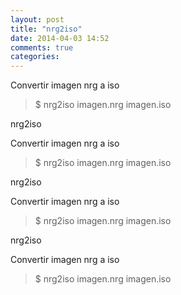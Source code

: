 ```yaml
---
layout: post
title: "nrg2iso"
date: 2014-04-03 14:52
comments: true
categories: 
---
```

Convertir imagen nrg a iso

>$ nrg2iso imagen.nrg imagen.iso

nrg2iso

Convertir imagen nrg a iso

>$ nrg2iso imagen.nrg imagen.iso

nrg2iso

Convertir imagen nrg a iso

>$ nrg2iso imagen.nrg imagen.iso

nrg2iso

Convertir imagen nrg a iso

>$ nrg2iso imagen.nrg imagen.iso

